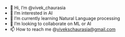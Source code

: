 - 👋 Hi, I’m @vivek_chaurasia
- 👀 I’m interested in AI
- 🌱 I’m currently learning Natural Language processing
- 💞️ I’m looking to collaborate on ML or AI
- 📫 How to reach me @vivekschaurasia@gmail.com 

<!---
vivekschaurasia/vivekschaurasia is a ✨ special ✨ repository because its `README.md` (this file) appears on your GitHub profile.
You can click the Preview link to take a look at your changes.
--->
